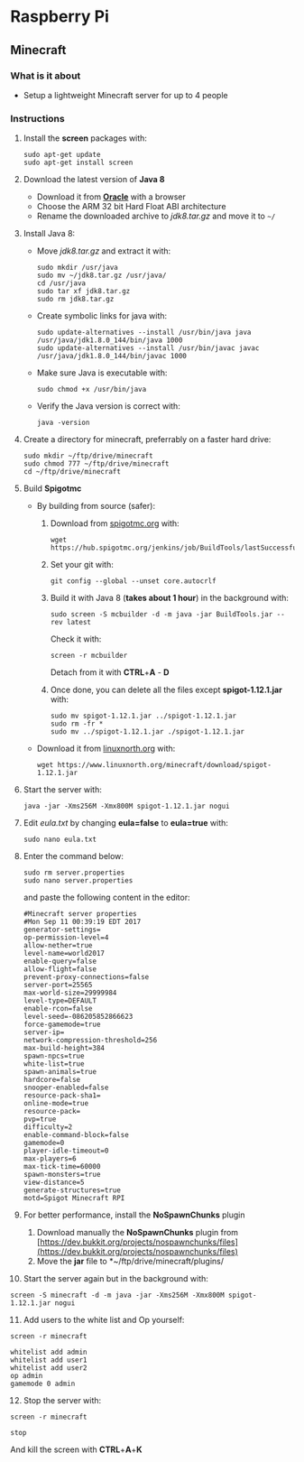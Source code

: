 # Raspberry Pi

## Minecraft

### What is it about
- Setup a lightweight Minecraft server for up to 4 people

### Instructions
1. Install the **screen** packages with:
   
   ```shell
   sudo apt-get update
   sudo apt-get install screen
   ```
   
2. Download the latest version of **Java 8**
   - Download it from [**Oracle**](http://www.oracle.com/technetwork/java/javase/downloads/jdk8-downloads-2133151.html) with a browser
   - Choose the ARM 32 bit Hard Float ABI architecture
   - Rename the downloaded archive to *jdk8.tar.gz* and move it to `~/`
   
3. Install Java 8:
   - Move *jdk8.tar.gz* and extract it with:
   
      ```shell
	  sudo mkdir /usr/java
	  sudo mv ~/jdk8.tar.gz /usr/java/
	  cd /usr/java
	  sudo tar xf jdk8.tar.gz
	  sudo rm jdk8.tar.gz
	  ```
	  
   - Create symbolic links for java with:
  
      ```shell
      sudo update-alternatives --install /usr/bin/java java /usr/java/jdk1.8.0_144/bin/java 1000	  
	  sudo update-alternatives --install /usr/bin/javac javac /usr/java/jdk1.8.0_144/bin/javac 1000
	  ```
	  
   - Make sure Java is executable with:
      
	  ```
	  sudo chmod +x /usr/bin/java
	  ```
   
   - Verify the Java version is correct with:
   
      ```shell
	  java -version
	  ```
	  
4. Create a directory for minecraft, preferrably on a faster hard drive:

   ```shell
   sudo mkdir ~/ftp/drive/minecraft
   sudo chmod 777 ~/ftp/drive/minecraft
   cd ~/ftp/drive/minecraft
   ```
   
5. Build **Spigotmc**
   - By building from source (safer):
      1. Download from [spigotmc.org](https://hub.spigotmc.org) with:
	     
		 ```shell
		 wget https://hub.spigotmc.org/jenkins/job/BuildTools/lastSuccessfulBuild/artifact/target/BuildTools.jar
		 ```
		 
      2. Set your git with: 
	  
	     ```shell
		 git config --global --unset core.autocrlf
		 ```
		 
      3. Build it with Java 8 (**takes about 1 hour**) in the background with:
	  
	     ```shell
		 sudo screen -S mcbuilder -d -m java -jar BuildTools.jar --rev latest
		 ```
		 
		 Check it with:
		 
		 ```shell
		 screen -r mcbuilder
		 ```
		 
		 Detach from it with **CTRL**+**A** - **D**
		 
      4. Once done, you can delete all the files except **spigot-1.12.1.jar** with:
	   
	     ```shell
		 sudo mv spigot-1.12.1.jar ../spigot-1.12.1.jar
		 sudo rm -fr *
		 sudo mv ../spigot-1.12.1.jar ./spigot-1.12.1.jar
		 ```
		 
   - Download it from [linuxnorth.org](https://www.linuxnorth.org/minecraft/download/) with:
   
      ```shell
	  wget https://www.linuxnorth.org/minecraft/download/spigot-1.12.1.jar
	  ```
   
6. Start the server with:

   ```shell
   java -jar -Xms256M -Xmx800M spigot-1.12.1.jar nogui
   ```
   
7. Edit *eula.txt* by changing **eula=false** to **eula=true** with:

   ```shell
   sudo nano eula.txt
   ```
   
8. Enter the command below:
   
   ```shell
   sudo rm server.properties
   sudo nano server.properties
   ```
   
   and paste the following content in the editor:
   
   
   ```
   #Minecraft server properties
   #Mon Sep 11 00:39:19 EDT 2017
   generator-settings=
   op-permission-level=4
   allow-nether=true
   level-name=world2017
   enable-query=false
   allow-flight=false
   prevent-proxy-connections=false
   server-port=25565
   max-world-size=29999984
   level-type=DEFAULT
   enable-rcon=false
   level-seed=-086205852866623
   force-gamemode=true
   server-ip=
   network-compression-threshold=256
   max-build-height=384
   spawn-npcs=true
   white-list=true
   spawn-animals=true
   hardcore=false
   snooper-enabled=false
   resource-pack-sha1=
   online-mode=true
   resource-pack=
   pvp=true
   difficulty=2
   enable-command-block=false
   gamemode=0
   player-idle-timeout=0
   max-players=6
   max-tick-time=60000
   spawn-monsters=true
   view-distance=5
   generate-structures=true
   motd=Spigot Minecraft RPI
   ```

9. For better performance, install the **NoSpawnChunks** plugin
   1. Download manually the **NoSpawnChunks** plugin from [https://dev.bukkit.org/projects/nospawnchunks/files](https://dev.bukkit.org/projects/nospawnchunks/files)
   2. Move the **jar** file to *~/ftp/drive/minecraft/plugins/
   
10. Start the server again but in the background with:

   ```shell
   screen -S minecraft -d -m java -jar -Xms256M -Xmx800M spigot-1.12.1.jar nogui
   ```
   
11. Add users to the white list and Op yourself:

   ```shell
   screen -r minecraft
   ```
   
   ```
   whitelist add admin
   whitelist add user1
   whitelist add user2
   op admin
   gamemode 0 admin
   ```
   
12. Stop the server with:

   ```shell
   screen -r minecraft
   ```
   
   ```
   stop
   ```
   
   And kill the screen with **CTRL**+**A**+**K**
